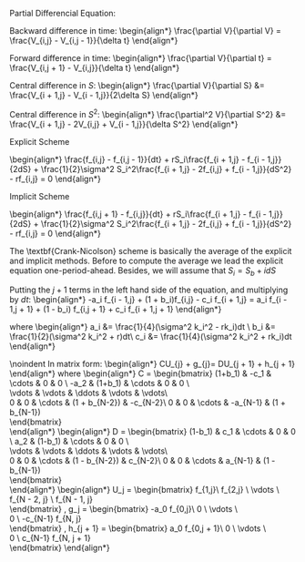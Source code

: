 Partial Differencial Equation:

Backward difference in time:
\begin{align*}
\frac{\partial V}{\partial V} = \frac{V_{i,j} - V_{i,j - 1}}{\delta t}
\end{align*}

Forward difference in time:
\begin{align*}
\frac{\partial V}{\partial t} = \frac{V_{i,j + 1} - V_{i,j}}{\delta t}
\end{align*}

Central difference in $S$:
\begin{align*}
\frac{\partial V}{\partial S} &= \frac{V_{i + 1,j} - V_{i - 1,j}}{2\delta S}
\end{align*}

Central difference in $S^2$:
\begin{align*}
\frac{\partial^2 V}{\partial S^2} &= \frac{V_{i + 1,j} - 2V_{i,j} + V_{i - 1,j}}{\delta S^2}
\end{align*}

Explicit Scheme

\begin{align*}
\frac{f_{i,j} - f_{i,j - 1}}{dt} + rS_i\frac{f_{i + 1,j} - f_{i - 1,j}}{2dS} + \frac{1}{2}\sigma^2 S_i^2\frac{f_{i + 1,j} - 2f_{i,j} + f_{i - 1,j}}{dS^2} - rf_{i,j} = 0
\end{align*}

Implicit Scheme

\begin{align*}
\frac{f_{i,j + 1} - f_{i,j}}{dt} + rS_i\frac{f_{i + 1,j} - f_{i - 1,j}}{2dS} + \frac{1}{2}\sigma^2 S_i^2\frac{f_{i + 1,j} - 2f_{i,j} + f_{i - 1,j}}{dS^2} - rf_{i,j} = 0
\end{align*}

The \textbf{Crank-Nicolson} scheme is basically the average of the explicit and implicit methods. Before to compute the average we lead the explicit equation one-period-ahead. Besides, we will assume that $S_i = S_b + idS$

Putting the $j+1$ terms in the left hand side of the equation, and multiplying by $dt$:
\begin{align*}
-a_i f_{i - 1,j} + (1 + b_i)f_{i,j} - c_i f_{i + 1,j} = a_i f_{i - 1,j + 1}  + (1 -  b_i) f_{i,j + 1} + c_i f_{i + 1,j + 1}
\end{align*}

where
\begin{align*}
a_i &= \frac{1}{4}(\sigma^2 k_i^2 - rk_i)dt \\
b_i &= \frac{1}{2}(\sigma^2 k_i^2 + r)dt\\
c_i &= \frac{1}{4}(\sigma^2 k_i^2 + rk_i)dt 
\end{align*}

\noindent In matrix form:
\begin{align*}
CU_{j} + g_{j}= DU_{j + 1} + h_{j + 1}
\end{align*}
where
\begin{align*}
C =
  \begin{bmatrix}
    (1+b_1) & -c_1  &  \cdots & 0 & 0 \\
    -a_2 & (1+b_1)  &  \cdots & 0 & 0 \\    
    \vdots & \vdots  & \ddots  & \vdots & \vdots\\    
    0 & 0 & \cdots  & (1 + b_{N-2}) & -c_{N-2}\\
    0 & 0 & \cdots  & -a_{N-1} & (1 + b_{N-1})    
  \end{bmatrix}  
\end{align*}
\begin{align*}
D =
  \begin{bmatrix}
    (1-b_1) & c_1  &  \cdots & 0 & 0 \\
    a_2 & (1-b_1)  &  \cdots & 0 & 0 \\    
    \vdots & \vdots  & \ddots  & \vdots & \vdots\\    
    0 & 0 & \cdots  & (1 - b_{N-2}) & c_{N-2}\\
    0 & 0 & \cdots  & a_{N-1} & (1 - b_{N-1})    
  \end{bmatrix}  
\end{align*}
\begin{align*}
U_j = 
\begin{bmatrix}
    f_{1,j}\\
    f_{2,j} \\
    \vdots \\    
    f_{N - 2, j} \\
    f_{N - 1, j}    
  \end{bmatrix}
, g_j = 
\begin{bmatrix}
    -a_0 f_{0,j}\\
    0 \\
    \vdots \\    
    0 \\
    -c_{N-1} f_{N, j}    
  \end{bmatrix}
  , h_{j + 1} = 
\begin{bmatrix}
    a_0 f_{0,j + 1}\\
    0 \\
    \vdots \\    
    0 \\
    c_{N-1} f_{N, j + 1}    
  \end{bmatrix}
\end{align*}
